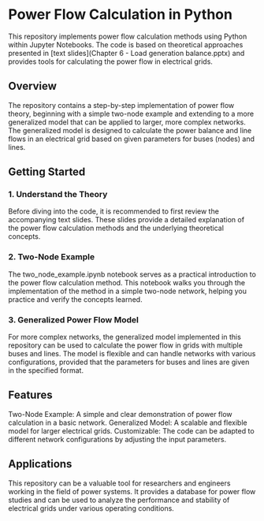 # Power Flow Calculation in Python
This repository implements power flow calculation methods using Python within Jupyter Notebooks. The code is based on theoretical approaches presented in [text slides](Chapter 6 - Load generation balance.pptx) and provides tools for calculating the power flow in electrical grids.

## Overview
The repository contains a step-by-step implementation of power flow theory, beginning with a simple two-node example and extending to a more generalized model that can be applied to larger, more complex networks. The generalized model is designed to calculate the power balance and line flows in an electrical grid based on given parameters for buses (nodes) and lines.

## Getting Started
### 1. Understand the Theory
Before diving into the code, it is recommended to first review the accompanying text slides. These slides provide a detailed explanation of the power flow calculation methods and the underlying theoretical concepts.
### 2. Two-Node Example
The two_node_example.ipynb notebook serves as a practical introduction to the power flow calculation method. This notebook walks you through the implementation of the method in a simple two-node network, helping you practice and verify the concepts learned.
### 3. Generalized Power Flow Model
For more complex networks, the generalized model implemented in this repository can be used to calculate the power flow in grids with multiple buses and lines. The model is flexible and can handle networks with various configurations, provided that the parameters for buses and lines are given in the specified format.
## Features
Two-Node Example: A simple and clear demonstration of power flow calculation in a basic network.
Generalized Model: A scalable and flexible model for larger electrical grids.
Customizable: The code can be adapted to different network configurations by adjusting the input parameters.
## Applications
This repository can be a valuable tool for researchers and engineers working in the field of power systems. It provides a database for power flow studies and can be used to analyze the performance and stability of electrical grids under various operating conditions.
